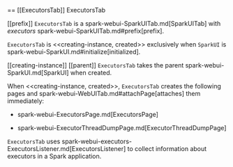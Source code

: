 == [[ExecutorsTab]] ExecutorsTab

[[prefix]]
`ExecutorsTab` is a spark-webui-SparkUITab.md[SparkUITab] with *executors* spark-webui-SparkUITab.md#prefix[prefix].

`ExecutorsTab` is <<creating-instance, created>> exclusively when `SparkUI` is spark-webui-SparkUI.md#initialize[initialized].

[[creating-instance]]
[[parent]]
`ExecutorsTab` takes the parent spark-webui-SparkUI.md[SparkUI] when created.

When <<creating-instance, created>>, `ExecutorsTab` creates the following pages and spark-webui-WebUITab.md#attachPage[attaches] them immediately:

* spark-webui-ExecutorsPage.md[ExecutorsPage]

* spark-webui-ExecutorThreadDumpPage.md[ExecutorThreadDumpPage]

`ExecutorsTab` uses spark-webui-executors-ExecutorsListener.md[ExecutorsListener] to collect information about executors in a Spark application.
